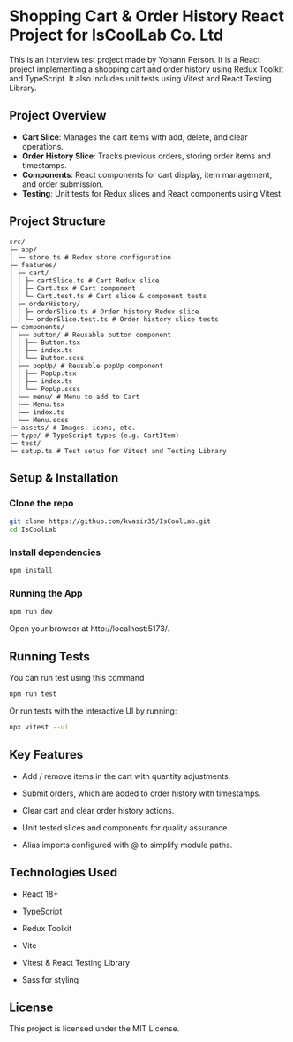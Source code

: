 # Shopping Cart & Order History React Project for IsCoolLab Co. Ltd

This is an interview test project made by Yohann Person. It is a React project implementing a shopping cart and order history using Redux Toolkit and TypeScript. It also includes unit tests using Vitest and React Testing Library.

## Project Overview

- **Cart Slice**: Manages the cart items with add, delete, and clear operations.
- **Order History Slice**: Tracks previous orders, storing order items and timestamps.
- **Components**: React components for cart display, item management, and order submission.
- **Testing**: Unit tests for Redux slices and React components using Vitest.

## Project Structure

```
src/
├─ app/
│ └─ store.ts # Redux store configuration
├─ features/
│ ├─ cart/
│ │ ├─ cartSlice.ts # Cart Redux slice
│ │ ├─ Cart.tsx # Cart component
│ │ └─ Cart.test.ts # Cart slice & component tests
│ ├─ orderHistory/
│ │ ├─ orderSlice.ts # Order history Redux slice
│ │ └─ orderSlice.test.ts # Order history slice tests
├─ components/
│ ├── button/ # Reusable button component
│ │ ├── Button.tsx
│ │ ├── index.ts
│ │ └── Button.scss
│ ├── popUp/ # Reusable popUp component
│ │ ├── PopUp.tsx
│ │ ├── index.ts
│ │ └── PopUp.scss
│ └── menu/ # Menu to add to Cart
│ ├── Menu.tsx
│ ├── index.ts
│ └── Menu.scss
├─ assets/ # Images, icons, etc.
├─ type/ # TypeScript types (e.g. CartItem)
└─ test/
└─ setup.ts # Test setup for Vitest and Testing Library
```

## Setup & Installation

### Clone the repo

```bash
git clone https://github.com/kvasir35/IsCoolLab.git
cd IsCoolLab
```

### Install dependencies

```bash
npm install
```

### Running the App

```bash
npm run dev
```

Open your browser at http://localhost:5173/.

## Running Tests

You can run test using this command

```bash
npm run test
```

Or run tests with the interactive UI by running:

```Bash
npx vitest --ui
```

## Key Features

- Add / remove items in the cart with quantity adjustments.

- Submit orders, which are added to order history with timestamps.

- Clear cart and clear order history actions.

- Unit tested slices and components for quality assurance.

- Alias imports configured with @ to simplify module paths.

## Technologies Used

- React 18+

- TypeScript

- Redux Toolkit

- Vite

- Vitest & React Testing Library

- Sass for styling

## License

This project is licensed under the MIT License.
